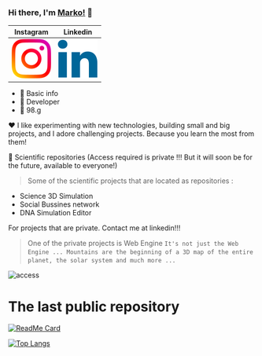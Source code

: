### Hi there, I'm [Marko!](https://github.com/marko9827) 👋
 
 | Instagram    | Linkedin    |
| ----------- | ----------- |
| [ ![access](access/011-instagram.svg)](https://instagram.com/nikoliccc02)  | [![access](access/010-linkedin.svg)](https://www.linkedin.com/in/markonikolic98/)  |
 - 🔢 Basic info 
 - 🥇 Developer
 - 🔢 98.g
 
 :heart: I like experimenting with new technologies, building small and big projects, and I adore challenging projects. Because you learn the most from them!
 
 🔢 Scientific repositories (Access required is private !!! But it will soon be for the future, available to everyone!) 


> Some of the scientific projects that are located as repositories : 

 - Science 3D Simulation
 - Social Bussines network
 - DNA Simulation Editor


For projects that are private. Contact me at linkedin!!!

> One of the private projects is Web Engine
``` It's not just the Web Engine ... Mountains are the beginning of a 3D map of the entire planet, the solar system and much more ... ```

 ![access](access/marko9827-eronelitQ.png)


# The last public repository

[![ReadMe Card](https://github-readme-stats.vercel.app/api/pin/?username=marko9827&repo=MotorCentrifugalniVentilator)](https://github.com/Marko9827/MotorCentrifugalniVentilator)

[![Top Langs](https://github-readme-stats.vercel.app/api/top-langs/?username=marko9827&layout=compact)](https://github.com/Marko9827/interaktivmarket_2020)
